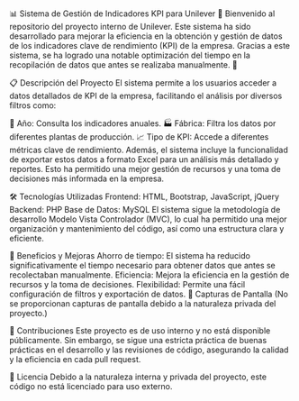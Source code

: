 📊 Sistema de Gestión de Indicadores KPI para Unilever 🚀
Bienvenido al repositorio del proyecto interno de Unilever. Este sistema ha sido desarrollado para mejorar la eficiencia en la obtención y gestión de datos de los indicadores clave de rendimiento (KPI) de la empresa. Gracias a este sistema, se ha logrado una notable optimización del tiempo en la recopilación de datos que antes se realizaba manualmente. 🎯

📋 Descripción del Proyecto
El sistema permite a los usuarios acceder a datos detallados de KPI de la empresa, facilitando el análisis por diversos filtros como:

📅 Año: Consulta los indicadores anuales.
🏭 Fábrica: Filtra los datos por diferentes plantas de producción.
📈 Tipo de KPI: Accede a diferentes métricas clave de rendimiento.
Además, el sistema incluye la funcionalidad de exportar estos datos a formato Excel para un análisis más detallado y reportes. Esto ha permitido una mejor gestión de recursos y una toma de decisiones más informada en la empresa.

🛠️ Tecnologías Utilizadas
Frontend: HTML, Bootstrap, JavaScript, jQuery
Backend: PHP
Base de Datos: MySQL
El sistema sigue la metodología de desarrollo Modelo Vista Controlador (MVC), lo cual ha permitido una mejor organización y mantenimiento del código, así como una estructura clara y eficiente.

🚀 Beneficios y Mejoras
Ahorro de tiempo: El sistema ha reducido significativamente el tiempo necesario para obtener datos que antes se recolectaban manualmente.
Eficiencia: Mejora la eficiencia en la gestión de recursos y la toma de decisiones.
Flexibilidad: Permite una fácil configuración de filtros y exportación de datos.
📸 Capturas de Pantalla
(No se proporcionan capturas de pantalla debido a la naturaleza privada del proyecto.)

👥 Contribuciones
Este proyecto es de uso interno y no está disponible públicamente. Sin embargo, se sigue una estricta práctica de buenas prácticas en el desarrollo y las revisiones de código, asegurando la calidad y la eficiencia en cada pull request.

📝 Licencia
Debido a la naturaleza interna y privada del proyecto, este código no está licenciado para uso externo.
